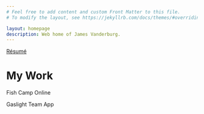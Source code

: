 ```yaml
---
# Feel free to add content and custom Front Matter to this file.
# To modify the layout, see https://jekyllrb.com/docs/themes/#overriding-theme-defaults

layout: homepage
description: Web home of James Vanderburg.
---
```

<a href="/VanderburgJames_resume.pdf" target="_blank">Résumé</a>

# My Work

Fish Camp Online

Gaslight Team App
